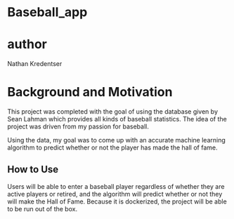 # Baseball_app

# author
Nathan Kredentser

# Background and Motivation
This project was completed with the goal of using the database given by Sean Lahman which provides all kinds of baseball statistics. The idea of the project was driven from my passion for baseball.
 
Using the data, my goal was to come up with an accurate machine learning algorithm to predict whether or not the player has made the hall of fame.

## How to Use
Users will be able to enter a baseball player regardless of whether they are active players or retired, and the algorithm will predict whether or not they will make the Hall of Fame. Because it is dockerized, the project will be able to be run out of the box.
